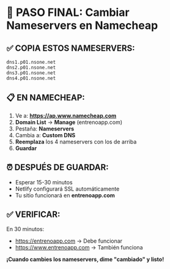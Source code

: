 # 🎯 PASO FINAL: Cambiar Nameservers en Namecheap

## ✅ **COPIA ESTOS NAMESERVERS:**

```
dns1.p01.nsone.net
dns2.p01.nsone.net
dns3.p01.nsone.net
dns4.p01.nsone.net
```

## 📋 **EN NAMECHEAP:**

1. Ve a: **https://ap.www.namecheap.com**
2. **Domain List** → **Manage** (entrenoapp.com)
3. Pestaña: **Nameservers**
4. Cambia a: **Custom DNS**
5. **Reemplaza** los 4 nameservers con los de arriba
6. **Guardar**

## ⏰ **DESPUÉS DE GUARDAR:**
- Esperar 15-30 minutos
- Netlify configurará SSL automáticamente
- Tu sitio funcionará en **entrenoapp.com**

## ✅ **VERIFICAR:**
En 30 minutos:
- https://entrenoapp.com → Debe funcionar
- https://www.entrenoapp.com → También funciona

**¡Cuando cambies los nameservers, dime "cambiado" y listo!**
